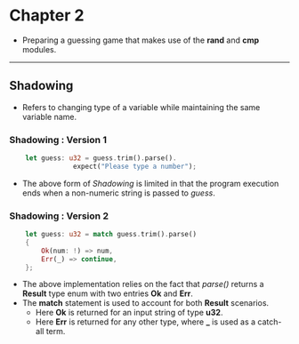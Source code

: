 # Chapter 2

* Preparing a guessing game that makes use of the **rand** and **cmp** modules.
*   *   *  
## Shadowing
* Refers to changing type of a variable while maintaining the same variable name.
### Shadowing : Version 1  
```rust
    let guess: u32 = guess.trim().parse().
                expect("Please type a number");
```
* The above form of *Shadowing* is limited in that the program execution ends when a non-numeric string is passed to *guess*.

### Shadowing : Version 2
```rust
    let guess: u32 = match guess.trim().parse()
    {
        Ok(num: !) => num,
        Err(_) => continue,
    };
```
* The above implementation relies on the fact that *parse()* returns a **Result** type enum with two entries **Ok** and **Err**.
* The **match** statement is used to account for both **Result** scenarios. 
   * Here **Ok** is returned for an input string of type **u32**.
   * Here **Err** is returned for any other type, where **_** is used as a catch-all term.
